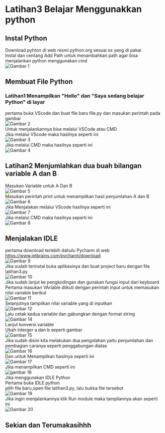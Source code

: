 # Latihan3 Belajar Menggunakkan python
## Instal Python
Download pyhton di web resmi python.org sesuai os yang di pakai <br />
Instal dan centang Add Path untuk menambahkan path agar bisa menjalankan python menggunakan cmd<br />
![Gambar 1](gambar/ss2.png)<br />
## Membuat File Python<br />
### Latihan1 Menampilkan "Hello" dan "Saya sedang belajar Python" di layar<br />
pertama buka VScode dan buat file baru file.py dan masukan perintah pada gambar<br />
![Gambar 2](gambar/ss1.png)<br />
Untuk menjalankannya bisa melalui VSCode atau CMD <br />
Jika  melalui VScode maka hasilnya seperti ini<br />
![Gambar 3](gambar/ss4.png)<br />
Jika melalui CMD maka hasilnya seperti ini<br />
![Gambar 4](gambar/ss3.png)<br />
## Latihan2 Menjumlahkan dua buah bilangan variable A dan B<br />
Masukan Variable untuk A Dan B<br />
![Gambar 5](gambar/ss5.png)<br />
Masukan perintah print untuk menampilkan hasil penjumlahan A dan B<br />
![Gambar 6](gambar/ss6.png)<br />
Jika Menjalakan melalui VScode hasilnya seperti ini<br />
![Gambar 7](gambar/ss7.png)<br />
Jika melalui CMD maka hasilnya seperti ini<br />
![Gambar 8](gambar/ss8.png)<br />
## Menjalakan IDLE<br />
pertama download terlebih dahulu Pycharm di web https://www.jetbrains.com/pycharm/download<br />
![Gambar 9](gambar/ss9.png)<br />
Jika sudah terinstal buka aplikasinya dan buat project baru dengan file latihan3.py<br />
![Gambar 10](gambar/ss10.png)<br />
Jika sudah lanjut ke pengkodingan dan gunakan fungsi input dari keyboard <br />
Pertama masukan VAriable diikuti dengan perintah input untuk memasukan nilai variable berikut<br />
![Gambar 11](gambar/ss12.png)<br />
Selanjutnya tampilkan nilai variable yang di inputkan<br />
![Gambar 12](gambar/ss13.png)<br />
Lalu cetak kedua variable dan gabungkan dengan format string<br />
![Gambar 14](gambar/ss14.png)<br />
Lanjut konversi variable<br />
Ubah interger a dan b seperti gambar<br />
![Gambar 15](gambar/ss15.png)<br />
Jika sudah disini kita melakukan dua pengolahan yaitu penjumlahan dan pembagian caranya seperti penggabungan diatas<br />
![Gambar 16](gambar/ss16.png)<br />
Dan untuk Menampilkan hasilnya seperti ini<br />
![Gambar 17](gambar/ss17.png)<br />
Jika menampilkan CMD seperti ini<br />
![gambar 18](gambar/ss18.png)<br />
Jika menggunakan IDLE Python<br />
Pertama buka IDLE python<br />
pilih file baru,open file latihan3.py, lalu bukka file tersebut<br />
![Gambar 19](gambar/ss19.png)<br />
Jika ingin menjalankannya klik Run module maka tampilannya akan seperti ini<br />
![Gambar 20](gambar/ss20.png)<br />
## Sekian dan Terumakasihhh

